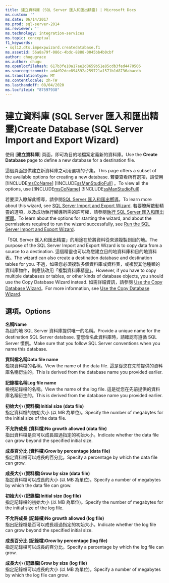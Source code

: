 ```yaml
---
title: 建立資料庫 (SQL Server 匯入和匯出精靈) | Microsoft Docs
ms.custom: ''
ms.date: 06/14/2017
ms.prod: sql-server-2014
ms.reviewer: ''
ms.technology: integration-services
ms.topic: conceptual
f1_keywords:
- sql12.dts.impexpwizard.createdatabase.f1
ms.assetid: 56a8a79f-086c-4bdc-8888-0045bb4b0cbf
author: chugugrace
ms.author: chugu
ms.openlocfilehash: 617b3fe10a17ae2d8659b51e85cdb3fed4470506
ms.sourcegitcommit: ad4d92dce894592a259721a1571b1d8736abacdb
ms.translationtype: MT
ms.contentlocale: zh-TW
ms.lasthandoff: 08/04/2020
ms.locfileid: "87597938"
---
```

# <a name="create-database-sql-server-import-and-export-wizard"></a><span data-ttu-id="8524c-102">建立資料庫 (SQL Server 匯入和匯出精靈)</span><span class="sxs-lookup"><span data-stu-id="8524c-102">Create Database (SQL Server Import and Export Wizard)</span></span>
  <span data-ttu-id="8524c-103">使用 [**建立資料庫**] 頁面，即可為目的地檔案定義新的資料庫。</span><span class="sxs-lookup"><span data-stu-id="8524c-103">Use the **Create Database** page to define a new database for a destination file.</span></span>  
  
 <span data-ttu-id="8524c-104">這個頁面提供建立新資料庫之可用選項的子集。</span><span class="sxs-lookup"><span data-stu-id="8524c-104">This page offers a subset of the available options for creating a new database.</span></span> <span data-ttu-id="8524c-105">若要查看所有選項，請使用 [!INCLUDE[msCoName](../../includes/msconame-md.md)] [!INCLUDE[ssManStudioFull](../../includes/ssmanstudiofull-md.md)] 。</span><span class="sxs-lookup"><span data-stu-id="8524c-105">To view all the options, use [!INCLUDE[msCoName](../../includes/msconame-md.md)] [!INCLUDE[ssManStudioFull](../../includes/ssmanstudiofull-md.md)].</span></span>  
  
 <span data-ttu-id="8524c-106">若要深入瞭解此嚮導，請參閱[SQL Server 匯入和匯出嚮導](import-and-export-data-with-the-sql-server-import-and-export-wizard.md)。</span><span class="sxs-lookup"><span data-stu-id="8524c-106">To learn more about this wizard, see [SQL Server Import and Export Wizard](import-and-export-data-with-the-sql-server-import-and-export-wizard.md).</span></span> <span data-ttu-id="8524c-107">若要瞭解啟動精靈的選項，以及成功執行嚮導所需的許可權，請參閱[執行 SQL Server 匯入和匯出嚮導](start-the-sql-server-import-and-export-wizard.md)。</span><span class="sxs-lookup"><span data-stu-id="8524c-107">To learn about the options for starting the wizard, and about the permissions required to run the wizard successfully, see [Run the SQL Server Import and Export Wizard](start-the-sql-server-import-and-export-wizard.md).</span></span>  
  
 <span data-ttu-id="8524c-108">「SQL Server 匯入和匯出精靈」的用途在於將資料從來源複製到目的地。</span><span class="sxs-lookup"><span data-stu-id="8524c-108">The purpose of the SQL Server Import and Export Wizard is to copy data from a source to a destination.</span></span> <span data-ttu-id="8524c-109">這個精靈也可以為您建立目的地資料庫和目的地資料表。</span><span class="sxs-lookup"><span data-stu-id="8524c-109">The wizard can also create a destination database and destination tables for you.</span></span> <span data-ttu-id="8524c-110">不過，如果您必須複製多個資料庫或資料表，或複製其他種類的資料庫物件，則應該改用「複製資料庫精靈」。</span><span class="sxs-lookup"><span data-stu-id="8524c-110">However, if you have to copy multiple databases or tables, or other kinds of database objects, you should use the Copy Database Wizard instead.</span></span> <span data-ttu-id="8524c-111">如需詳細資訊，請參閱 [Use the Copy Database Wizard](../../relational-databases/databases/use-the-copy-database-wizard.md)。</span><span class="sxs-lookup"><span data-stu-id="8524c-111">For more information, see [Use the Copy Database Wizard](../../relational-databases/databases/use-the-copy-database-wizard.md).</span></span>  
  
## <a name="options"></a><span data-ttu-id="8524c-112">選項。</span><span class="sxs-lookup"><span data-stu-id="8524c-112">Options</span></span>  
 <span data-ttu-id="8524c-113">**名稱**</span><span class="sxs-lookup"><span data-stu-id="8524c-113">**Name**</span></span>  
 <span data-ttu-id="8524c-114">為目的地 SQL Server 資料庫提供唯一的名稱。</span><span class="sxs-lookup"><span data-stu-id="8524c-114">Provide a unique name for the destination SQL Server database.</span></span> <span data-ttu-id="8524c-115">當您命名此資料庫時，請確認有遵循 SQL Server 慣例。</span><span class="sxs-lookup"><span data-stu-id="8524c-115">Make sure that you follow SQL Server conventions when you name this database.</span></span>  
  
 <span data-ttu-id="8524c-116">**資料檔名稱**</span><span class="sxs-lookup"><span data-stu-id="8524c-116">**Data file name**</span></span>  
 <span data-ttu-id="8524c-117">檢視資料檔的名稱。</span><span class="sxs-lookup"><span data-stu-id="8524c-117">View the name of the data file.</span></span> <span data-ttu-id="8524c-118">這是從您在先前提供的資料庫名稱衍生的。</span><span class="sxs-lookup"><span data-stu-id="8524c-118">This is derived from the database name you provided earlier.</span></span>  
  
 <span data-ttu-id="8524c-119">**記錄檔名稱**</span><span class="sxs-lookup"><span data-stu-id="8524c-119">**Log file name**</span></span>  
 <span data-ttu-id="8524c-120">檢視記錄檔的名稱。</span><span class="sxs-lookup"><span data-stu-id="8524c-120">View the name of the log file.</span></span> <span data-ttu-id="8524c-121">這是從您在先前提供的資料庫名稱衍生的。</span><span class="sxs-lookup"><span data-stu-id="8524c-121">This is derived from the database name you provided earlier.</span></span>  
  
 <span data-ttu-id="8524c-122">**初始大小 (資料檔)**</span><span class="sxs-lookup"><span data-stu-id="8524c-122">**Initial size (data file)**</span></span>  
 <span data-ttu-id="8524c-123">指定資料檔的初始大小 (以 MB 為單位)。</span><span class="sxs-lookup"><span data-stu-id="8524c-123">Specify the number of megabytes for the initial size of the data file.</span></span>  
  
 <span data-ttu-id="8524c-124">**不允許成長 (資料檔)**</span><span class="sxs-lookup"><span data-stu-id="8524c-124">**No growth allowed (data file)**</span></span>  
 <span data-ttu-id="8524c-125">指出資料檔是否可以成長超過指定的初始大小。</span><span class="sxs-lookup"><span data-stu-id="8524c-125">Indicate whether the data file can grow beyond the specified initial size.</span></span>  
  
 <span data-ttu-id="8524c-126">**成長百分比 (資料檔)**</span><span class="sxs-lookup"><span data-stu-id="8524c-126">**Grow by percentage (data file)**</span></span>  
 <span data-ttu-id="8524c-127">指定資料檔可以成長的百分比。</span><span class="sxs-lookup"><span data-stu-id="8524c-127">Specify a percentage by which the data file can grow.</span></span>  
  
 <span data-ttu-id="8524c-128">**成長大小 (資料檔)**</span><span class="sxs-lookup"><span data-stu-id="8524c-128">**Grow by size (data file)**</span></span>  
 <span data-ttu-id="8524c-129">指定資料檔可以成長的大小 (以 MB 為單位)。</span><span class="sxs-lookup"><span data-stu-id="8524c-129">Specify a number of megabytes by which the data file can grow.</span></span>  
  
 <span data-ttu-id="8524c-130">**初始大小 (記錄檔)**</span><span class="sxs-lookup"><span data-stu-id="8524c-130">**Initial size (log file)**</span></span>  
 <span data-ttu-id="8524c-131">指定記錄檔的初始大小 (以 MB 為單位)。</span><span class="sxs-lookup"><span data-stu-id="8524c-131">Specify the number of megabytes for the initial size of the log file.</span></span>  
  
 <span data-ttu-id="8524c-132">**不允許成長 (記錄檔)**</span><span class="sxs-lookup"><span data-stu-id="8524c-132">**No growth allowed (log file)**</span></span>  
 <span data-ttu-id="8524c-133">指出記錄檔是否可以成長超過指定的初始大小。</span><span class="sxs-lookup"><span data-stu-id="8524c-133">Indicate whether the log file can grow beyond the specified initial size.</span></span>  
  
 <span data-ttu-id="8524c-134">**成長百分比 (記錄檔)**</span><span class="sxs-lookup"><span data-stu-id="8524c-134">**Grow by percentage (log file)**</span></span>  
 <span data-ttu-id="8524c-135">指定記錄檔可以成長的百分比。</span><span class="sxs-lookup"><span data-stu-id="8524c-135">Specify a percentage by which the log file can grow.</span></span>  
  
 <span data-ttu-id="8524c-136">**成長大小 (記錄檔)**</span><span class="sxs-lookup"><span data-stu-id="8524c-136">**Grow by size (log file)**</span></span>  
 <span data-ttu-id="8524c-137">指定記錄檔可以成長的大小 (以 MB 為單位)。</span><span class="sxs-lookup"><span data-stu-id="8524c-137">Specify a number of megabytes by which the log file can grow.</span></span>  
  
  
